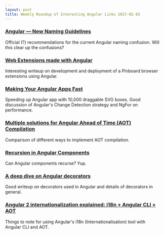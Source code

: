 ```yaml
---
layout: post
title: Weekly Roundup of Interesting Angular Links 2017-02-03
---
```

### [Angular — New Naming Guidelines](https://medium.com/@gerard.sans/angular-new-naming-guidelines-eacbebd09363)
Official (?) recommendations for the current Angular naming confusion.
Will this clear up the confusions?

### [Web Extensions made with Angular](https://cito.github.io/blog/web-ext-with-angular/)

Interesting writeup on development and deployment of a Pinboard browser extensions using Angular.

### [Making Your Angular Apps Fast](https://blog.thoughtram.io/angular/2017/02/02/making-your-angular-app-fast.html)

Speeding up Angular app with 10,000 draggable SVG boxes.
Good discussion of Angular's Change Detection strategy and NgFor on performance.

### [Multiple solutions for Angular Ahead of Time (AOT) Compilation](https://blog.craftlab.hu/multiple-solutions-for-angular-ahead-of-time-aot-compilation-c474d9a0d508)

Comparison of different ways to implement AOT compilation.

### [Recursion in Angular Components](https://netbasal.com/recursion-in-angular-components-1cd636269b12)

Can Angular components recurse? Yup.

### [A deep dive on Angular decorators](https://toddmotto.com/angular-decorators)

Good writeup on decorators used in Angular and details of decorators in general.

### [Angular 2 internationalization explained: i18n + Angular CLI + AOT](http://blog.danieleghidoli.it/2017/01/15/i18n-angular-cli-aot/)

Things to note for using Angular's i18n (Internationalisation) tool with Angular CLI and AOT.